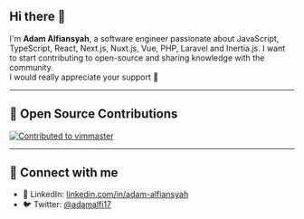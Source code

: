 ## Hi there 👋

I'm **Adam Alfiansyah**, a software engineer passionate about JavaScript, TypeScript, React, Next.js, Nuxt.js, Vue, PHP, Laravel and Inertia.js.
I want to start contributing to open-source and sharing knowledge with the community.  
I would really appreciate your support 🙏

---

## 🌟 Open Source Contributions

[![Contributed to vimmaster](https://img.shields.io/badge/Contributed-vimmaster-blue?logo=github)](https://github.com/renzorlive/vimmaster/graphs/contributors)  

---

## 🔗 Connect with me

- 💼 LinkedIn: [linkedin.com/in/adam-alfiansyah](https://www.linkedin.com/in/adam-alfiansyah-98085136)  
- 🐦 Twitter: [@adamalfi17](https://twitter.com/)
